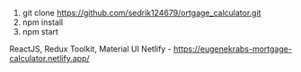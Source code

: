 1. git clone https://github.com/sedrik124679/ortgage_calculator.git
2. npm install
3. npm start

ReactJS, Redux Toolkit, Material UI
Netlify - https://eugenekrabs-mortgage-calculator.netlify.app/
